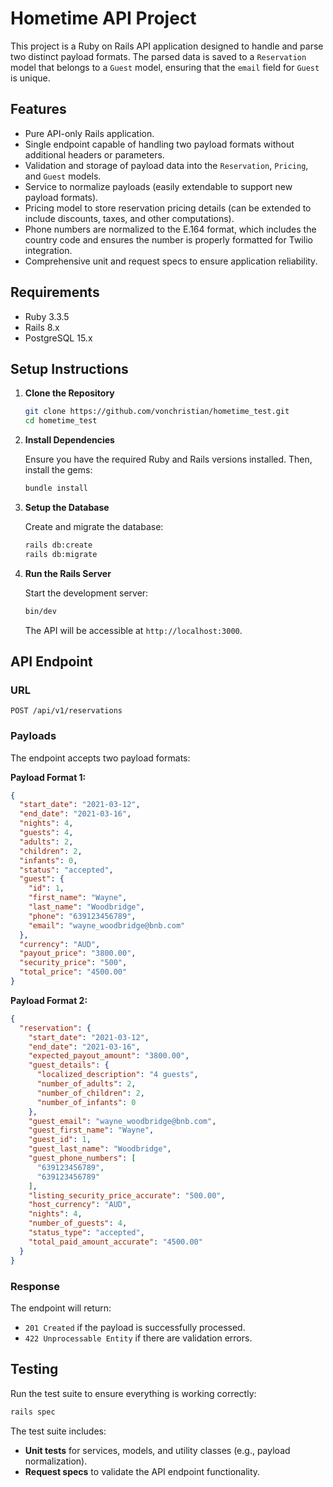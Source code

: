 # Hometime API Project

This project is a Ruby on Rails API application designed to handle and parse two distinct payload formats. The parsed data is saved to a `Reservation` model that belongs to a `Guest` model, ensuring that the `email` field for `Guest` is unique.

## Features
- Pure API-only Rails application.
- Single endpoint capable of handling two payload formats without additional headers or parameters.
- Validation and storage of payload data into the `Reservation`, `Pricing`, and `Guest` models.
- Service to normalize payloads (easily extendable to support new payload formats).
- Pricing model to store reservation pricing details (can be extended to include discounts, taxes, and other computations).
- Phone numbers are normalized to the E.164 format, which includes the country code and ensures the number is properly formatted for Twilio integration.
- Comprehensive unit and request specs to ensure application reliability.

## Requirements
- Ruby 3.3.5
- Rails 8.x
- PostgreSQL 15.x

## Setup Instructions

1. **Clone the Repository**

   ```bash
   git clone https://github.com/vonchristian/hometime_test.git
   cd hometime_test
   ```

2. **Install Dependencies**

   Ensure you have the required Ruby and Rails versions installed. Then, install the gems:

   ```bash
   bundle install
   ```

3. **Setup the Database**

   Create and migrate the database:

   ```bash
   rails db:create
   rails db:migrate
   ```

4. **Run the Rails Server**

   Start the development server:

   ```bash
   bin/dev
   ```

   The API will be accessible at `http://localhost:3000`.

## API Endpoint

### URL
`POST /api/v1/reservations`

### Payloads

The endpoint accepts two payload formats:

**Payload Format 1:**
```json
{
  "start_date": "2021-03-12",
  "end_date": "2021-03-16",
  "nights": 4,
  "guests": 4,
  "adults": 2,
  "children": 2,
  "infants": 0,
  "status": "accepted",
  "guest": {
    "id": 1,
    "first_name": "Wayne",
    "last_name": "Woodbridge",
    "phone": "639123456789",
    "email": "wayne_woodbridge@bnb.com"
  },
  "currency": "AUD",
  "payout_price": "3800.00",
  "security_price": "500",
  "total_price": "4500.00"
}

```

**Payload Format 2:**
```json
{
  "reservation": {
    "start_date": "2021-03-12",
    "end_date": "2021-03-16",
    "expected_payout_amount": "3800.00",
    "guest_details": {
      "localized_description": "4 guests",
      "number_of_adults": 2,
      "number_of_children": 2,
      "number_of_infants": 0
    },
    "guest_email": "wayne_woodbridge@bnb.com",
    "guest_first_name": "Wayne",
    "guest_id": 1,
    "guest_last_name": "Woodbridge",
    "guest_phone_numbers": [
      "639123456789",
      "639123456789"
    ],
    "listing_security_price_accurate": "500.00",
    "host_currency": "AUD",
    "nights": 4,
    "number_of_guests": 4,
    "status_type": "accepted",
    "total_paid_amount_accurate": "4500.00"
  }
}

```

### Response
The endpoint will return:

- `201 Created` if the payload is successfully processed.
- `422 Unprocessable Entity` if there are validation errors.

## Testing

Run the test suite to ensure everything is working correctly:

```bash
rails spec
```

The test suite includes:
- **Unit tests** for services, models, and utility classes (e.g., payload normalization).
- **Request specs** to validate the API endpoint functionality.

